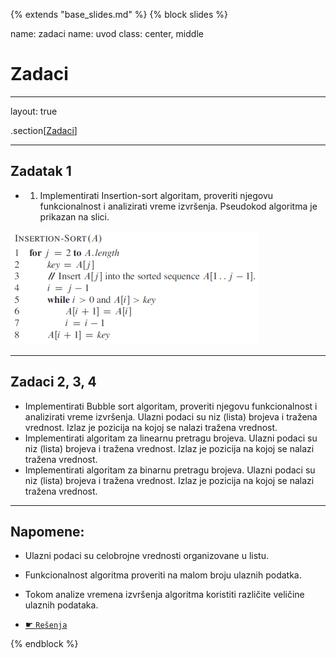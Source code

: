 {% extends "base_slides.md" %}
{% block slides %}

name: zadaci
name: uvod 
class: center, middle

# Zadaci

---
layout: true

.section[[Zadaci](#sadrzaj)]

---

## Zadatak 1 

- 1. Implementirati Insertion-sort algoritam, proveriti njegovu funkcionalnost i analizirati vreme izvršenja. Pseudokod algoritma je prikazan na slici.

![:scale 50%](img/z2/z2.png)

---
## Zadaci 2, 3, 4

- Implementirati Bubble sort algoritam, proveriti njegovu funkcionalnost i analizirati vreme izvršenja. Ulazni podaci su niz (lista) brojeva i tražena vrednost. Izlaz je pozicija na kojoj se nalazi tražena vrednost.
- Implementirati algoritam za linearnu pretragu brojeva. Ulazni podaci su niz (lista) brojeva i tražena vrednost. Izlaz je pozicija na kojoj se nalazi tražena vrednost.
- Implementirati algoritam za binarnu pretragu brojeva. Ulazni podaci su niz (lista) brojeva i tražena vrednost. Izlaz je pozicija na kojoj se nalazi tražena vrednost.
---

## Napomene:

- Ulazni podaci su celobrojne vrednosti organizovane u listu.
- Funkcionalnost algoritma proveriti na malom broju ulaznih podatka.
- Tokom analize vremena izvršenja algoritma koristiti različite veličine ulaznih podataka.

- <a target="_blank" rel="noopener noreferrer" href="../python-z2-resenja"> ☛ `Rešenja`</a>



{% endblock %}